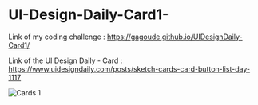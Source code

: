 # UI-Design-Daily-Card1-

Link of my coding challenge : https://gagoude.github.io/UIDesignDaily-Card1/

Link of the UI Design Daily - Card : https://www.uidesigndaily.com/posts/sketch-cards-card-button-list-day-1117

![Cards 1](https://user-images.githubusercontent.com/56520774/125676623-a6754495-8d3d-44e2-bbf4-cdab0c9896d0.png)
